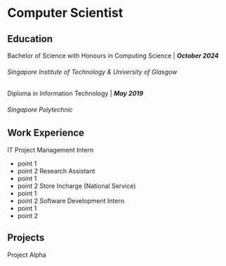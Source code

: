 # Computer Scientist

## Education
Bachelor of Science with Honours in Computing Science | **_October 2024_**
###### _Singapore Institute of Technology & University of Glasgow_

Diploma in Information Technology | **_May 2019_**
###### _Singapore Polytechnic_

## Work Experience
IT Project Management Intern
- point 1
- point 2
Research Assistant
- point 1
- point 2
Store Incharge (National Service)
- point 1
- point 2
Software Development Intern
- point 1
- point 2

## Projects
Project Alpha
